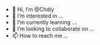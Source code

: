 - 👋 Hi, I’m @Chdiy
- 👀 I’m interested in ...
- 🌱 I’m currently learning ...
- 💞️ I’m looking to collaborate on ...
- 📫 How to reach me ...

<!---
Chdiy/Chdiy is a ✨ special ✨ repository because its `README.md` (this file) appears on your GitHub profile.
You can click the Preview link to take a look at your changes.
--->
